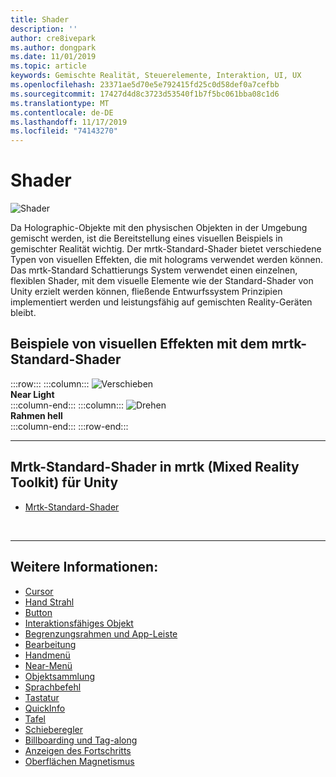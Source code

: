 ```yaml
---
title: Shader
description: ''
author: cre8ivepark
ms.author: dongpark
ms.date: 11/01/2019
ms.topic: article
keywords: Gemischte Realität, Steuerelemente, Interaktion, UI, UX
ms.openlocfilehash: 23371ae5d70e5e792415fd25c0d58def0a7cefbb
ms.sourcegitcommit: 17427d4d8c3723d53540f1b7f5bc061bba08c1d6
ms.translationtype: MT
ms.contentlocale: de-DE
ms.lasthandoff: 11/17/2019
ms.locfileid: "74143270"
---
```

# <a name="shader"></a>Shader

![Shader](images/UX/UX_Hero_StandardShader.jpg)

Da Holographic-Objekte mit den physischen Objekten in der Umgebung gemischt werden, ist die Bereitstellung eines visuellen Beispiels in gemischter Realität wichtig. Der mrtk-Standard-Shader bietet verschiedene Typen von visuellen Effekten, die mit holograms verwendet werden können. Das mrtk-Standard Schattierungs System verwendet einen einzelnen, flexiblen Shader, mit dem visuelle Elemente wie der Standard-Shader von Unity erzielt werden können, fließende Entwurfssystem Prinzipien implementiert werden und leistungsfähig auf gemischten Reality-Geräten bleibt.
<br>

## <a name="examples-of-visual-effects-using-mrtk-standard-shader"></a>Beispiele von visuellen Effekten mit dem mrtk-Standard-Shader 
:::row:::
    :::column:::
       ![Verschieben](images/UX/UX_Button_Affordance_ProximityLight.jpg)<br>
       **Near Light**<br>
    :::column-end:::
    :::column:::
       ![Drehen](images/UX/UX_Button_Affordance_FocusHighlight.jpg)<br>
        **Rahmen hell**<br>
    :::column-end:::
:::row-end:::

---

## <a name="mrtk-standard-shader-in-mrtkmixed-reality-toolkit-for-unity"></a>Mrtk-Standard-Shader in mrtk (Mixed Reality Toolkit) für Unity

* [Mrtk-Standard-Shader](https://microsoft.github.io/MixedRealityToolkit-Unity/Documentation/README_MRTKStandardShader.html)


<br>

---

## <a name="see-also"></a>Weitere Informationen:

* [Cursor](cursors.md)
* [Hand Strahl](point-and-commit.md)
* [Button](button.md)
* [Interaktionsfähiges Objekt](interactable-object.md)
* [Begrenzungsrahmen und App-Leiste](app-bar-and-bounding-box.md)
* [Bearbeitung](direct-manipulation.md)
* [Handmenü](hand-menu.md)
* [Near-Menü](near-menu.md)
* [Objektsammlung](object-collection.md)
* [Sprachbefehl](voice-input.md)
* [Tastatur](keyboard.md)
* [QuickInfo](tooltip.md)
* [Tafel](slate.md)
* [Schieberegler](slider.md)
* [Billboarding und Tag-along](billboarding-and-tag-along.md)
* [Anzeigen des Fortschritts](progress.md)
* [Oberflächen Magnetismus](surface-magnetism.md)
